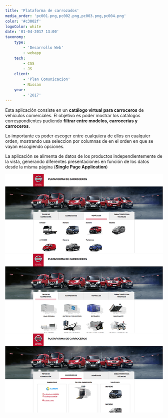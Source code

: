```yaml
---
title: 'Plataforma de carrozados'
media_order: 'pc001.png,pc002.png,pc003.png,pc004.png'
color: '#c3002f'
logoColor: white
date: '01-04-2017 13:00'
taxonomy:
    type:
        - 'Desarrollo Web'
        - webapp
    tech:
        - CSS
        - JS
    client:
        - 'Plan Comunicacion'
        - Nissan
    year:
        - '2017'
---
```


Esta aplicación consiste en un **catálogo virtual para carroceros** de vehículos comerciales. El objetivo es poder mostrar los catálogos correspondientes pudiendo **filtrar entre modelos, carrocerias y carroceros**.

Lo importante es poder escoger entre cualquiera de ellos en cualquier orden, mostrando usa seleccion por columnas de en el orden en que se vayan escogiendo opciones.

La aplicación se alimenta de datos de los productos independientemente de la vista, generando diferentes presentaciones en función de los datos desde la misma página (**Single Page Application**)

![Vista del selctor de modelos](pc002.png)
![Vista principal del selector de carrocerias](pc003.png)
![Vista de seleccion de una marca y una carroceria](pc004.png)